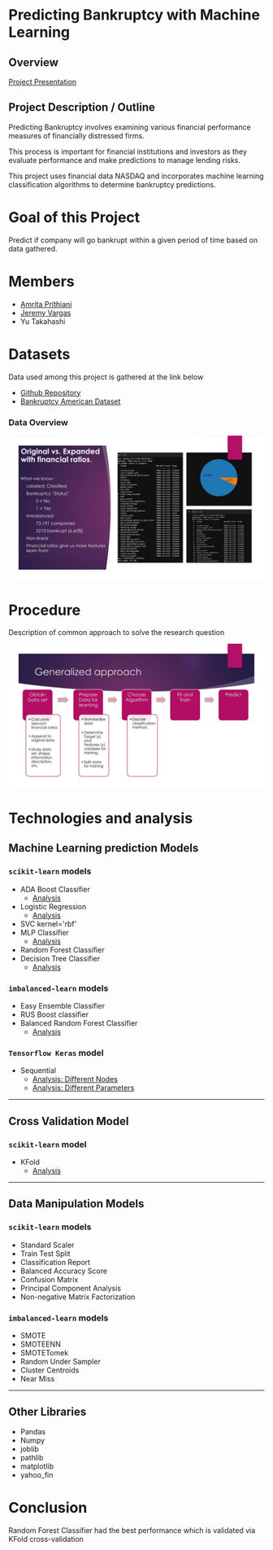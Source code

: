 # Predicting Bankruptcy with Machine Learning

## Overview
[Project Presentation](https://docs.google.com/presentation/d/1rJ-8nvzd6M2uCBe2TEuzfRC430oF600d/edit?usp=sharing&ouid=108493661618049042175&rtpof=true&sd=true)

## Project Description / Outline

Predicting Bankruptcy involves examining various financial performance measures of financially distressed firms.

This process is important for financial institutions and investors as they evaluate performance and make predictions to manage lending risks.

This project uses financial data NASDAQ and incorporates machine learning classification algorithms to determine bankruptcy predictions.


# Goal of this Project
Predict if company will go bankrupt within a given period of time based on data gathered.

# Members

- [Amrita Prithiani](https://github.com/amritaprithiani)
- [Jeremy Vargas](https://github.com/JeremyPVargas)
- Yu Takahashi

# Datasets

Data used among this project is gathered at the link below

- [Github Repository](https://github.com/sowide/bankruptcy_dataset)
- [Bankruptcy American Dataset](Resources/american_bankruptcy_dataset)

### Data Overview
![Data Overview](slides/dataset.jpg)


# Procedure

Description of common approach to solve the research question

![General Approach](slides/generalized_approach.jpg)


# Technologies and analysis
## Machine Learning prediction Models
### `scikit-learn` models
- ADA Boost Classifier
    - [Analysis](jeremy_models/adaboost.ipynb)
- Logistic Regression
    - [Analysis](jeremy_models/data_ratios.ipynb)
- SVC kernel='rbf'
- MLP Classifier
    - [Analysis](yu_models/machine_learning.ipynb)
- Random Forest Classifier
- Decision Tree Classifier
    - [Analysis](amrita_models/Company_bankruptcy.ipynb)

### `imbalanced-learn` models
- Easy Ensemble Classifier
- RUS Boost classifier
- Balanced Random Forest Classifier
    - [Analysis](yu_models/machine_learning.ipynb)

### `Tensorflow Keras` model
- Sequential
    - [Analysis: Different Nodes](yu_models/neural_network_mod_nodes.ipynb)
    - [Analysis: Different Parameters](yu_models/neural_network_mod_methods.ipynb)

---
## Cross Validation Model
### `scikit-learn` model
- KFold
    - [Analysis](amrita_models/Company_bankruptcy.ipynb)

---
## Data Manipulation Models
### `scikit-learn` models
- Standard Scaler
- Train Test Split
- Classification Report
- Balanced Accuracy Score
- Confusion Matrix
- Principal Component Analysis
- Non-negative Matrix Factorization

### `imbalanced-learn` models
- SMOTE
- SMOTEENN
- SMOTETomek
- Random Under Sampler
- Cluster Centroids
- Near Miss

---
## Other Libraries
- Pandas
- Numpy
- joblib
- pathlib
- matplotlib
- yahoo_fin

# Conclusion

Random Forest Classifier had the best performance which is validated via KFold cross-validation
